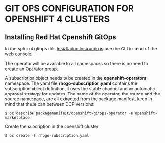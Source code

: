 # GIT OPS CONFIGURATION FOR OPENSHIFT 4 CLUSTERS

## Installing Red Hat Openshift GitOps

In the spirit of gitops this [installation instructions](https://docs.openshift.com/container-platform/4.7/operators/user/olm-installing-operators-in-namespace.html#olm-installing-operator-from-operatorhub-using-cli_olm-installing-operators-in-namespace) use the CLI instead of the web console.

The operator will be available to all namespaces so there is no need to create an Operator group.

A subscription object needs to be created in the __openshift-operators__ namespace.  The yaml file __rhogo-subscription.yaml__ contains the subscription object definition, it uses the stable channel and an automatic approval strategy for updates.  The name of the operator, the source and the source namespace, are all extracted from the package manifest, keep in mind that these can between OCP versions:

```
$ oc describe packagemanifest/openshift-gitops-operator -n openshift-marketplace
```
Create the subcription in the openshift cluster:

```
$ oc create -f rhogo-subscription.yaml
```

